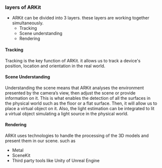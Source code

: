 ### layers of ARKit
- ARKit can be divided into 3 layers. these layers are working together simultaneously. 
	- Tracking 
	- Scene understanding 
	- Rendering 

#### Tracking 
Tracking is the key function of ARKit. it allows us to track a device's position, location and orientation in the real world. 

#### Scene Understanding 
Understanding the scene means that ARKit analyses the environment presented by the camera’s view, then adjust the scene or provide information on it. This is what enables the detection of all the surfaces in the physical world such as the floor or a flat surface. Then, it will allow us to place a virtual object on it. Also, the light estimation can be integrated to lit a virtual object simulating a light source in the physical world. 

#### Rendering 
ARKit uses technologies to handle the processing of the 3D models and present them in our scene. such as 
- Metal 
- SceneKit 
- Third party tools like Unity of Unreal Engine 

